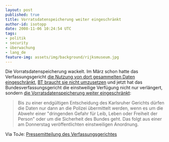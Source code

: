 ```yaml
---
layout: post
published: true
title: Vorratsdatenspeicherung weiter eingeschränkt
author-id: isotopp
date: 2008-11-06 10:24:54 UTC
tags:
- politik
- security
- überwachung
- lang_de
feature-img: assets/img/background/rijksmuseum.jpg
---
```

Die Vorratsdatenspeicherung wackelt. Im März schon hatte das Verfassungsgericht <a href="http://blog.koehntopp.de/archives/2023-Eilantrag-stattgegeben-Vorratsdatenspeicherung-ausgebremst.html">die Nutzung von dort gesammelten Daten eingeschränkt</a>, <a href="http://blog.koehntopp.de/archives/2249-Vorratsdatenspeicherung-in-Deutschland-ausgesetzt.html">BT braucht sie nicht umzusetzen</a> und jetzt hat das Bundesverfassungsgericht die einstweilige Verfügung nicht nur verlängert, sondern <a href="http://www.sueddeutsche.de/,tt1m1/politik/952/316832/text/">die Vorratsdatenspeicherung weiter eingeschränkt</a>: <blockquote>Bis zu einer endgültigen Entscheidung des Karlsruher Gerichts dürfen die Daten nur dann an die Polizei übermittelt werden, wenn es um die Abwehr einer "dringenden Gefahr für Leib, Leben oder Freiheit der Person" oder um die Sicherheit des Bundes geht. Das folgt aus einer am Donnerstag veröffentlichten einstweiligen Anordnung.</blockquote> Via ToJe: <a href="http://www.bverfg.de/pressemitteilungen/bvg08-092.html">Pressemitteilung des Verfassungsgerichtes</a>
